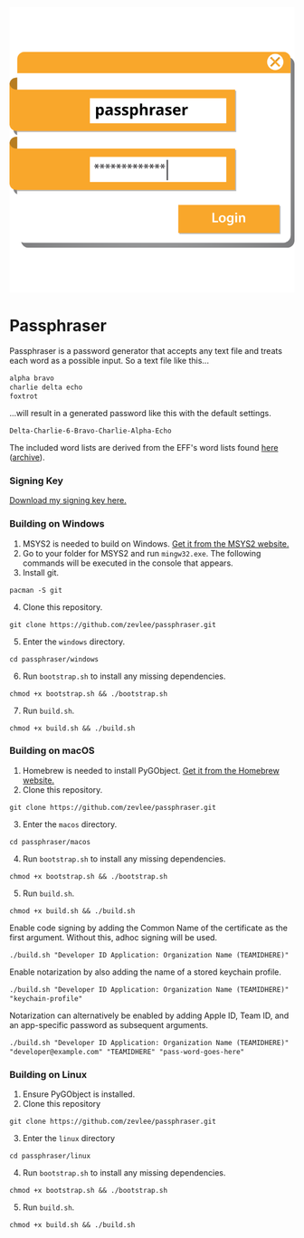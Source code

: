 ![Alt text](https://raw.githubusercontent.com/zevlee/passphraser/main/passphraser.svg)

# Passphraser

Passphraser is a password generator that accepts any text file and treats each word as a possible input. So a text file like this...
```
alpha bravo
charlie delta echo
foxtrot
```
...will result in a generated password like this with the default settings.
```
Delta-Charlie-6-Bravo-Charlie-Alpha-Echo
```

The included word lists are derived from the EFF's word lists found [here](https://www.eff.org/deeplinks/2016/07/new-wordlists-random-passphrases) ([archive](https://web.archive.org/web/20210505043502/https://www.eff.org/deeplinks/2016/07/new-wordlists-random-passphrases)).

### Signing Key
[Download my signing key here.](https://zevlee.me/sign.txt)

### Building on Windows
1. MSYS2 is needed to build on Windows. [Get it from the MSYS2 website.](https://www.msys2.org/)
2. Go to your folder for MSYS2 and run ``mingw32.exe``. The following commands will be executed in the console that appears.
3. Install git.
```
pacman -S git
```
4. Clone this repository.
```
git clone https://github.com/zevlee/passphraser.git
```
5. Enter the ``windows`` directory.
```
cd passphraser/windows
```
6. Run ``bootstrap.sh`` to install any missing dependencies.
```
chmod +x bootstrap.sh && ./bootstrap.sh
```
7. Run ``build.sh``.
```
chmod +x build.sh && ./build.sh
```

### Building on macOS
1. Homebrew is needed to install PyGObject. [Get it from the Homebrew website.](https://brew.sh)
2. Clone this repository.
```
git clone https://github.com/zevlee/passphraser.git
```
3. Enter the ``macos`` directory.
```
cd passphraser/macos
```
4. Run ``bootstrap.sh`` to install any missing dependencies.
```
chmod +x bootstrap.sh && ./bootstrap.sh
```
5. Run ``build.sh``.
```
chmod +x build.sh && ./build.sh
```
Enable code signing by adding the Common Name of the certificate as the first argument. Without this, adhoc signing will be used.
```
./build.sh "Developer ID Application: Organization Name (TEAMIDHERE)"
```
Enable notarization by also adding the name of a stored keychain profile.
```
./build.sh "Developer ID Application: Organization Name (TEAMIDHERE)" "keychain-profile"
```
Notarization can alternatively be enabled by adding Apple ID, Team ID, and an app-specific password as subsequent arguments.
```
./build.sh "Developer ID Application: Organization Name (TEAMIDHERE)" "developer@example.com" "TEAMIDHERE" "pass-word-goes-here"
```

### Building on Linux
1. Ensure PyGObject is installed.
2. Clone this repository
```
git clone https://github.com/zevlee/passphraser.git
```
3. Enter the ``linux`` directory
```
cd passphraser/linux
```
4. Run ``bootstrap.sh`` to install any missing dependencies.
```
chmod +x bootstrap.sh && ./bootstrap.sh
```
5. Run ``build.sh``.
```
chmod +x build.sh && ./build.sh
```
